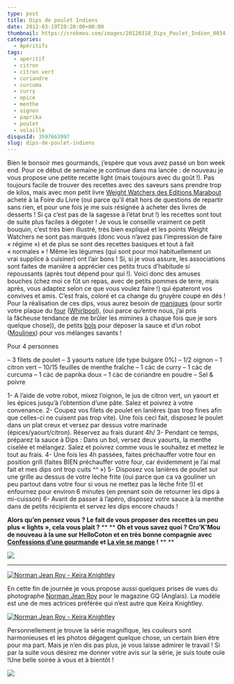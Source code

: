 ```yaml
---
type: post
title: Dips de poulet Indiens
date: 2012-03-19T20:20:00+00:00
thumbnail: https://crokmou.com/images/20120318_Dips_Poulet_Indien_0034.jpg
categories:
  - Apéritifs
tags:
  - aperitif
  - citron
  - citron vert
  - coriandre
  - curcuma
  - curry
  - epice
  - menthe
  - oignon
  - paprika
  - poulet
  - volaille
disqusId: 3597663997
slug: dips-de-poulet-indiens
---
```


Bien le bonsoir mes gourmands, j’espère que vous avez passé un bon week end. Pour ce début de semaine je continue dans ma lancée : de nouveau je vous propose une petite recette light (mais toujours avec du goût !). Pas toujours facile de trouver des recettes avec des saveurs sans prendre trop de kilos, mais avec mon petit livre [Weight Watchers des Editions Marabout](http://www.mollat.com/livres/mon-cours-cuisine-les-basiques-9782501067881.html) acheté à la Foire du Livre (oui parce qu’il était hors de questions de repartir sans rien, et pour une fois je me suis résignée à acheter des livres de desserts ! Si ça c’est pas de la sagesse à l’état brut !) les recettes sont tout de suite plus faciles à dégoter ! Je vous le conseille vraiment ce petit bouquin, c’est très bien illustré, très bien expliqué et les points Weight Watchers ne sont pas marqués (donc vous n’avez pas l’impression de faire « régime ») et de plus se sont des recettes basiques et tout à fait « normales » ! Même les légumes (qui sont pour moi habituellement un vrai supplice à cuisiner) ont l’air bons ! Si, si je vous assure, les associations sont faites de manière a apprécier ces petits trucs d’habitude si repoussants (après tout dépend pour qui !). Voici donc des amuses bouches (chez moi ce fût un repas, avec de petits pommes de terre, mais après, vous adaptez selon ce que vous voulez faire !) qui épateront vos convives et amis. C’est frais, coloré et ca change du gruyère coupé en dés ! Pour la réalisation de ces dips, vous aurez besoin de [maniques](http://www.rueducommerce.fr/m/pl/malid:4769931) (pour sortir votre plaque du [four](http://www.rueducommerce.fr/m/pl/malid:9404136) ([Whirlpool](http://www.rueducommerce.fr/m/pl/malid:84038)), (oui parce qu’entre nous, j’ai pris la fâcheuse tendance de me brûler les mimines à chaque fois que je sors quelque chose)), de petits [bols](http://www.rueducommerce.fr/m/pl/malid:4769881) pour déposer la sauce et d’un robot ([Moulinex](http://www.rueducommerce.fr/m/pl/malid:88589)) pour vos mélanges savants !

Pour 4 personnes

– 3 filets de poulet
– 3 yaourts nature (de type bulgare 0%)
– 1/2 oignon
– 1 citron vert
– 10/15 feuilles de menthe fraîche
– 1 càc de curry
– 1 càc de curcuma
– 1 càc de paprika doux
– 1 càc de coriandre en poudre
– Sel & poivre

1- A l’aide de votre robot, mixez l’oignon, le jus de citron vert, un yaourt et les épices jusqu’à l’obtention d’une pâte. Salez et poivrez à votre convenance.
2- Coupez vos filets de poulet en lanières (pas trop fines afin que celles-ci ne cuisent pas trop vite). Une fois ceci fait, disposez le poulet dans un plat creux et versez par dessus votre marinade (épices/yaourt/citron). Réservez au frais durant 4h/
3- Pendant ce temps, préparez la sauce à Dips : Dans un bol, versez deux yaourts, la menthe ciselée et mélangez. Salez et poivrez comme vous le souhaitez et mettez le tout au frais.
4- Une fois les 4h passées, faites préchauffer votre four en position grill (faites BIEN préchauffer votre four, car évidemment je l’ai mal fait et mes dips ont trop cuits ^^ »)
5- Disposez vos lanières de poulet sur une grille au dessus de votre lèche frite (oui parce que ca va gouliner un peu partout dans votre four si vous ne mettez pas la lèche frite !)) et enfournez pour environ 6 minutes (en prenant soin de retourner les dips à mi-cuisson)
6- Avant de passer à l’apéro, disposez votre sauce à la menthe dans de petits récipients et servez les dips encore chauds !

**Alors qu’en pensez vous ? Le fait de vous proposer des recettes un peu plus « lights », cela vous plait ?** ** ** **Oh et vous savez quoi ? Cro’K’Mou de nouveau à la une sur HelloCoton et en très bonne compagnie avec [Confessions d’une gourmande](http://confessionsdunegourmande.over-blog.com/article-chiffonade-de-jambon-cru-a-l-oeuf-mollet-aux-noisettes-101628975.html) et [La vie se mange](http://www.hellocoton.fr/to/kAZt#http://la-vie-se-mange.blogspot.com/2012/03/tarte-et-tartelettes-aux-fraises.html) !** ** **

[![](http://3.bp.blogspot.com/-K5OFbjmLEIA/T2jOASfrnWI/AAAAAAAAB6w/vMLKMyeGLDA/s640/2012-03-20+19.34.48.png)](http://3.bp.blogspot.com/-K5OFbjmLEIA/T2jOASfrnWI/AAAAAAAAB6w/vMLKMyeGLDA/s1600/2012-03-20+19.34.48.png)

** ** ** **

[![Norman Jean Roy - Keira Knightley](http://3.bp.blogspot.com/-ZlPlELpDaxY/T2eE_Tmd6zI/AAAAAAAAB6c/ABGzKvWCYmc/s640/keira-knightley-gq-uk-march-2012-norman-jean-roy-5.jpg)](http://3.bp.blogspot.com/-ZlPlELpDaxY/T2eE_Tmd6zI/AAAAAAAAB6c/ABGzKvWCYmc/s1600/keira-knightley-gq-uk-march-2012-norman-jean-roy-5.jpg)

En cette fin de journée je vous propose aussi quelques prises de vues du photographe [Norman Jean Roy](http://normanjeanroy.com/NORMAN_JEAN_ROY_STUDIO/NORMAN_JEAN_ROY_STUDIO.html) pour le magazine GQ (Anglais). La modèle est une de mes actrices préférée qui n’est autre que Keira Knightley.

[![Norman Jean Roy - Keira Knightley](http://4.bp.blogspot.com/-4EX8TDCjixU/T28fNcGOxpI/AAAAAAAAB8E/F5DWKXxs0nY/s1600/Norman_Jean_Roy_Keira_Knightley_GQ.jpg)](http://4.bp.blogspot.com/-4EX8TDCjixU/T28fNcGOxpI/AAAAAAAAB8E/F5DWKXxs0nY/s1600/Norman_Jean_Roy_Keira_Knightley_GQ.jpg)

Personnellement je trouve la série magnifique, les couleurs sont harmonieuses et les photos dégagent quelque chose, un certain bien être pour ma part. Mais je n’en dis pas plus, je vous laisse admirer le travail ! Si par la suite vous désirez me donner votre avis sur la série, je suis toute ouïe !Une belle soirée à vous et à bientôt !

[![](http://4.bp.blogspot.com/-2bLosyMFac4/TxhFg0sR2dI/AAAAAAAABec/Mzg1OnlXUmM/s1600/Signature+copie.jpg)](http://4.bp.blogspot.com/-2bLosyMFac4/TxhFg0sR2dI/AAAAAAAABec/Mzg1OnlXUmM/s1600/Signature+copie.jpg)